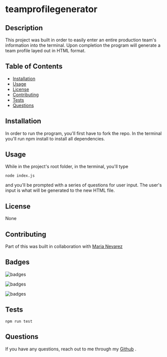 # teamprofilegenerator

## Description

This project was built in order to easily enter an entire production team's information into the terminal. Upon completion the program will generate a team profile layed out in HTML format.

## Table of Contents

- [Installation](#Installation)
- [Usage](#Usage)
- [License](#License)
- [Contributing](#Contributing)
- [Tests](#Tests)
- [Questions](#Questions)

## Installation

In order to run the program, you'll first have to fork the repo. In the terminal you'll run npm install to install all dependencies.

## Usage

While in the project's root folder, in the terminal, you'll type

    node index.js

and you'll be prompted with a series of questions for user input. The user's input is what will be generated to the new HTML file.

<!-- ![Video](./utils/ReadmeGen.gif) -->

## License

None

## Contributing

Part of this was built in collaboration with [Maria Nevarez](https://github.com/mnevarez01/)

## Badges

![badges](https://img.shields.io/badge/Language-JavaScript-red)

![badges](https://img.shields.io/badge/Language-HTML-purple)

![badges](https://img.shields.io/badge/Environment-Node-yellow)

## Tests

    npm run test

## Questions

If you have any questions, reach out to me through my [Github](www.github.com/levickane) .
